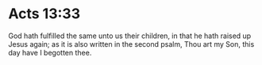 # Acts 13:33

God hath fulfilled the same unto us their children, in that he hath raised up Jesus again; as it is also written in the second psalm, Thou art my Son, this day have I begotten thee.